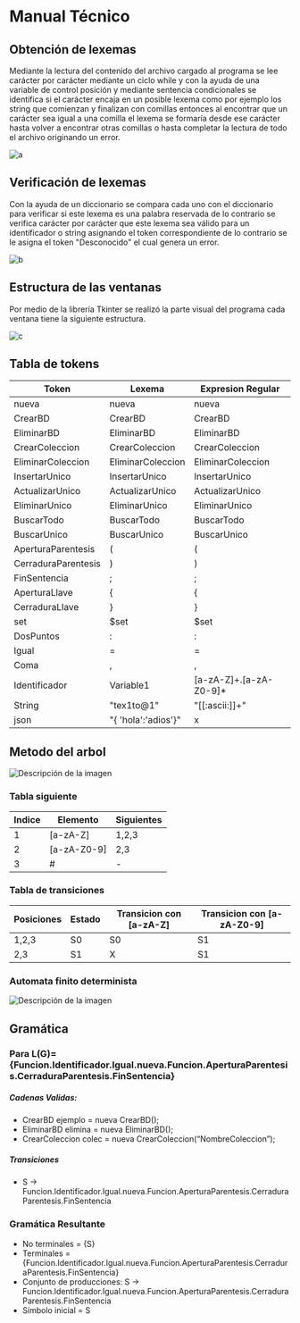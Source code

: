 # Manual Técnico
## Obtención de lexemas
Mediante la lectura del contenido del archivo cargado al programa se lee carácter por carácter mediante un ciclo while y con la ayuda de una variable de control posición y mediante sentencia condicionales se identifica si el carácter encaja en un posible lexema como por ejemplo los string que comienzan y finalizan con comillas entonces al encontrar que un carácter sea igual a una comilla el lexema se formaría desde ese carácter hasta volver a encontrar otras comillas o hasta completar la lectura de todo el archivo originando un error.

![a](https://lh3.googleusercontent.com/pw/AJFCJaXWBQpezXZHqKII8VRea5pxI1YgmH53-aRxRK-zDj7agYLb5AyxJjaCQrv-edveEVhsYFBjWwbQ64UNnfR07hZEtFYPxh2IwzDX78XQsxEfW8qtcVMR6Lcu368QH0yYYEYWqb9kZL2BSaZXjJbBPzWoitLfQ_Q2H3F6U7KkX48zKyYF3P5eSw06c_badbsONgtQEJBBfNuK7-a5lXrRN5Jhq3DZ-UM-gJ1dAWcIGmF1UU1tN328EAm-zBFVIBY2TaoWNaxh98wma7nJRuA1GpEJ9yvo0p08AvKYwWejInNaBx97vAZeUcEB_hKNjmWaRxFZ1S_wPLnpS9oBCQXgPMXq0d1uETEGN2hylNpdsyRtrps60lVOvtLNgzdBDJh7EYAz9R1lwkyD1DysIMretuDzgMyVkMy-j9vdxDXfuzD5UGYw56BdD2PIY1mktiylm89hWc3GREh2kGkoQKsmhxBBEnIectRHEm5CkX4rDxicgWjMgBr0DCceXZx-NSVmxmjiwQwDG0ivzSIsThMQWmneogt7DqasXpUmHuNn3g6wS13WKgykJlZFbODrBlZtf7wagwzEEM7tlF6_rjRTmeKi1kLZtZC5mMv1Ol7nlyPwN7hKFMTtyxlzjMUNgLlUZRAZCNBD_bRDYIXUsrkwsClXpLUdhF8ogP4yqOqDnmk2802RZ5fgyY6uRRebIsNBXC5N85SpHAILV14sFwIqkRicdcecCPCEgAJSY1mWYrN41mbf41WyIKFuE6pOa0gJqMUwuMaZoEb9ZoE8z1TdJvJ4HJ4jl1qQpZMRgSK8kV1fFCHoefiC3a3E75sUFnE-YGaJyORn-sPH4xW-iG5nkK3aXqYETijT_PeWGn9FrlcQ0FNHSO9hAqyb1ch2xi83xWCIPFcH8sDMq2eh5ThmByFOt3BMvlFlDLtSljjA0k4n_wOkdOgiy2lrI9Y6bGC5V_1ZYIlIfbdQZX98MN0Zoy_xTQtU85JT8eLMyFzVDBGMd8tGRuBixilKpY2PwQFSALZrZuwfwJ3tJOUJcgSHyp2Q_ZZ5zo1iBJpvrBM=w722-h847-s-no?authuser=1)

## Verificación de lexemas
Con la ayuda de un diccionario se compara cada uno con el diccionario para verificar si este lexema es una palabra reservada de lo contrario se verifica carácter por carácter que este lexema sea válido para un identificador o string asignando el token correspondiente de lo contrario se le asigna el token "Desconocido" el cual genera un error.

![b](https://lh3.googleusercontent.com/pw/AJFCJaXHFWyWwovaWnVWRjwcwLa6QfweDCKeNIVQ1HmRGuC7R5y9nazjMUa4v157P4O1W6_kTBH0TesKXgan1hHHX-BYSCDriIotnDEUNAEVGs4mU4Ty7A6LHE9zmMI0q2kAcIiE0jrbmR-aPIGBuEZ3BSWt-DI72OqcHtyBH61X0In7_Y0UwwIjNWgXnP4GvUY0Xng9EtD_efyKgY4KIxmX8RZRjIye67Fp65nkRFWDPqwceKfaSpqFifcQtddr5cFBcWwib_K5IW55CpTeJI9NrJKX7JAzbhBTnwaib9wrJXZR_jJYO7N-lbrSlcnDNQjbmhO7LQR1NkB_1P3KCd3LdZNmPh9s0F28VuLNI6Rk6pr7KbGkODTsneqRREHt8tt-o8GQqMpXrBMiuuhaSvVgnd0-UIbi1BvPCyW7QRXZExLt1LWvEFXlFceMjBBT_2ifXzqL26K0wFCkG_w0NS2QfTkKPMjqVIohvYnV1suFnWHNLWvEIoYMn6ZUomxK-wh0N9jYCRPJeMrK8dwr3XwRSo4kjBl0l3fmX5Eb_hn3W-Q33ktfPGkmHVduRPpaFe97FfKNFhC5YKHrm3WimOFA-6b8iU6A6MqWqtNgXFmHbjJqPRFx9A32ThYKbq5_N0AmQrlkZ3xjsAlnJPcskfmTMhzc4UAQahCvY87Ta6A-igZiiUAIHL-uD1zk0__jciLqy1ZNfkxsWCxGfo2-0XM3Sao7HcImaip_toa9i079BL-T48qeI0h12p5BeSfFv1y96pQ5w_ukZ3X05NVm_MSAgfS07bOw3Ep-0CCon880h9nRmeZTJ0i5Bnquttb7m5qATZuVp5k-qu2_bF1MNW4vFj4mi3ac3Qxjd_rGCnwIspYfl7fizLlrJT1Z2TV0_KGnksE-04Tepwt4-d9CyO6AD0LT-2xOJC0tiZeL2ks2XrLr9rNHKRsfumO838YhXxzryn9fq8RpvgGkYVQcWcz67JLcqzpeZxaT99l2k9ibmqJtPgUKmEcUof12Jtdx7IcCrnTd0kvIHXh_0CVQBMzPPxZYYxEM8wEZCzhdTPE=w692-h863-s-no?authuser=1)


## Estructura de las ventanas
Por medio de la librería Tkinter se realizó la parte visual del programa cada ventana tiene la siguiente estructura.

![c](https://lh3.googleusercontent.com/pw/AJFCJaW1X-vY9XEGsEl8wYQdHhGCUeBsRpzJvDLGRu0p1sWZw4k6rLOUHfR4fhzUqu78er-U9teijFlcJWjRXzaSIgPceE1c68lA07ELHm_8028DvZxEAV8dAd11tdFx8nv-LW8bomWtUT5N1w4JgY-nFqP1EJeuPv8IPrbCQ6zvI186vAcc1l4g-2Gs-TEwNNlsuH7CA9CuZjCZeGO19jbkbwzhEigoHjjuI3-cVonlIYJ3hj6GWpUqM71uXBrB5_unQCSfylHndw36AquNIiKdY6ybvgSup0hE-pHzaNoGmm38TkvQivU_ncEPAYKQz80bYgStOpQajEfaofiRy7paU1XrkLcfqwgNKw36ce2DotOgP8UxDiq6GEGqbIW3E3JvYkEgzXI6-4XTE6IUdyaDLC7uIgiqtvNa9tZdDndqoPAMTO2qRZfx-ZxQncdz4WxcizptnkPw54z03ujyflEOf_dibrrjbeyzVPCC6slTF4GFQzoYiaHev3MWBP3OmpMHQTlPJ6xHndc1v1irQl_brQG4RJ5TXm6I6u-9Ji9utzHB1JFwVrxWOxquJWv19YDnfAjl0yLvFO5HiVgOtIQFD9PODkiWe_lzO6kJSV05CaryvdYobdPeE8Fe39QV598-GD1VykayVIMrLZ8IvOC6v4S2MEE2ZjQ0OyKdbzxv8a8uBAIM509QRnlPeEbge0gYuFScP7ZRATRuIiI9fJH-A2B9zSow1p43YzKvZbkXuNnMstqBcbGURQOgkvRgUKxRBG0dvTShx65h92HodOL82DCWVNelf0u6Rz3zfFiaVch0G8CXKTVmnJrDgmvZeScnIoXTz3da5UzuR4oYDeoTAZFnkk1gIy_L7xtj4hz_oTCpeRLEJJk1loQFnQ8CtrnHBSvs2O-iQdpMdL5G9oh81uayaw3NLrYQkr-mH52aIFNebbLlN7CYatyzCxHr0HFrlTkLSCZ4yl3CzbRe4QEx-TVVZBWA9IReTXYAgCp6HuTS2hEmv437trdMfsjhk2ZNp-LLTivwKIpmBbimKdJ3hqJG7-9i_Kl__Uzk5N0=w418-h167-s-no?authuser=1)

## Tabla de tokens
| Token | Lexema |Expresion Regular |
| ------ | ------ | ------ |
| nueva | nueva | nueva |
| CrearBD | CrearBD | CrearBD |
| EliminarBD | EliminarBD | EliminarBD |
| CrearColeccion | CrearColeccion | CrearColeccion |
| EliminarColeccion | EliminarColeccion | EliminarColeccion |
| InsertarUnico | InsertarUnico | InsertarUnico |
| ActualizarUnico | ActualizarUnico | ActualizarUnico |
| EliminarUnico | EliminarUnico | EliminarUnico |
| BuscarTodo | BuscarTodo | BuscarTodo |
| BuscarUnico | BuscarUnico | BuscarUnico |
| AperturaParentesis | ( | ( |
| CerraduraParentesis | ) | ) |
| FinSentencia | ; | ; |
| AperturaLlave | { | { |
| CerraduraLlave | } | } |
| set | $set | $set |
| DosPuntos | : | : |
| Igual | = | = |
| Coma | , | , |
| Identificador | Variable1 | [a-zA-Z]+.[a-zA-Z0-9]* |
| String | "tex1to@1" | "[[:ascii:]]+" |
| json | "{ 'hola':'adios'}" | x |

## Metodo del arbol
![Descripción de la imagen](
https://lh3.googleusercontent.com/pw/AJFCJaVkWCKeBnr7Mq2JSB0yczCSIzfvXAUVhmiIN--_9hLslXC2QxlJum7T3imct3YV5hAbGJo1uOJV-yXH4GaeEPkqzV0NGnMxY-6soDpDVkfA2RPUbMpN0lTbhQZReySNboNtis415q5lEBa2a16VqHrFjAU0t2FcbIIkCEScaelkTPd-sgrlqPJG2N62ocOut0vEipS1-Fx7Fs6EbW_RnIRk5EHWzdzJADbeKeQpgsAGPqsLrtN_4JWYvzVWJ_Oei0tmoxW1dHSH0WGrfYORnwKebz6hipkoWoiLnEMHqP-WYVzBI0IfnEBSn5u3014tFxH9HHnXKxIM0lnjQTi9bxno2ATUg56JlRDnzWyhjaOkdj_WGOa4O6Se3XaJ-ofIR3h3JsEtq4A72NiE8X9Djw1qfYZxyHJYLrrjWpMIdE7oAcushHtl-sdgQiuoS1lTlAfzsS_O2nSJpKDIpUHeRijJffvXui101x66oi16nL0WzD7MyIaQa9ot3EmdYGTd2UatZlZdFOfm2Uyy9bgIeoN6dHc40WbQb_MTlfiuAfnDzFQPS2aO7_2WtgmRVbyXAjt32VZs9JYdSvehXYAF9il8VW2T4EGkyK6wdAfdHWATNWWxDZ5uVHk9cYLhVuNNeUkZR-Xv0pRxTNm-rZhrgpiBbsIbTZRynkJPjoLl0X7RMDkDEBZZiy0skzhZHy2nPUG2PvgY6ivzRX0GJ73N6lAgv4lewfz9yqHYpHLVgjFsnmX1uT-GRDAI7NZPy4nu7HQ-IKFW0jFCIg1cubHjs5f4VHQE1a3lBU13LL4PpTarMZOvELiEv6A4Tb6ShBdedDUXDuz3KPsKySPpEHlTQRfF_KBWjq71QhM7gJr24_7UFiZy57AB3Xss9USOdWUbPxKKL0Igh8X3RDvL3VZIkkU8fAqLni1ACva0Lj1Fj2Vkb4FTtqO2CrOlJXFNxm_CFYhLQe1wh1wSWUNWBoWpekLVCzluklXO69NXrRwEbAp3G_Yu22WIAqEw47RFVdRFa3YfKAAmOryaOHvLoc3BI0brA2uCD47Oc01nAA8=w1000-h750-s-no?authuser=1)

### Tabla siguiente
| Indice | Elemento | Siguientes |
| ------ | ------ | ------ |
| 1 | [a-zA-Z] | 1,2,3 |
| 2 | [a-zA-Z0-9] | 2,3 |
| 3 | # | - |

### Tabla de transiciones
| Posiciones | Estado | Transicion con [a-zA-Z] | Transicion con [a-zA-Z0-9] |
| ------ | ------ | ------ | ------ |
| 1,2,3 | S0 | S0 | S1 |
|2,3 | S1 | X | S1 |

### Automata finito determinista
![Descripción de la imagen](
https://lh3.googleusercontent.com/pw/AJFCJaXMwf4gkO-zHHOH84S0j_YwdvNJua9F_oTgywv8xh71S24Yxu3IZnmeOIGpn30T3bxr0lNaqiNr2q3l4FTYhdDOtHYcQDd0CblPugteFvo-oZbW_eJHbp7M3gK-wseHJzyAbWqznzYfCtKCMZZonyrVMxMhHVUCCupKE4g1LxFk6Z09GSo-pPELuSRN_uu_PP5RJzZcmaLC1b1Az1M1O2_YoAsr-bZtS2qH1N8U-HIGozmJ6FJjHDtToc0OS-RZiLbekoLac5BEYEwTDLv_YaPaSA-wptd61efxStUqCYe2khU42IbTehWK_VfLcdV-aoMfTPh_tRHWGdsYCt2NY_TrgH73O0GoYwYMUtDRdHX1i7cRJ-lCtRI-C2a1KDaB3hLsdH108oZJM9miuxXOaajTPhU0nif7LgwLdyT2Pu_FUs6CprHEAjdFMkYm8-IsJDNV5yl1FgnYgNKivSiB12BRhfc31hwmSRGLrunK7miVBGB4dHFOOeRqbIZpCn3sjn8TcgvvEetBvr7I5Dd2kSMn3IGaI1OPQ1h-cQmvxA2KjPc-V-EOsrqThaeOgGAnca-K_kyLDiOUBX7VOeQfqfC5vjdWbZEFpy_v8yDoqUD3nriM20uIwqXwIsYIV-G7fgEbwfYL6KlxNiakrd-UdzfBmSb-2DnXrc2FupeZbnCHqL62g0_ynjUpgCIENANUJa9Ou7zQbnbjuXZ57zRpwxnm_EIwNCLjWpounKfnIJvIymeA9EgseyqjN3JHAUg-PlftWxN9NtuphzzxP4viZvRjBC2DlL1ci_IbyoBhqqC6U6TJGoQy7QLcWv5mqt8hniSmeAa9iWvZp3pExo5tqmu75boqd-kMSNgnSA5WsOyoyj1YT59_7EksBhED8rzVJSZf4QGI7TXjbu8EFbfhVZonxDXAHWEkULH-CeQ3ff7Vl48Vr3fXpv2RcWhxT1WBP1Sx21MxN8gbkq86Pv775nfZQ_ZI9OwBOIUw7qIDVADZsviFfIO_yX-CBWvBShwYsyIEjttlMwVOyT6U7rRJ-8iTqLrq6ZRTFxZYp_U=w569-h208-no?authuser=1)


## Gramática 
### Para L(G)={Funcion.Identificador.Igual.nueva.Funcion.AperturaParentesis.CerraduraParentesis.FinSentencia}

##### Cadenas Validas:
- CrearBD ejemplo = nueva CrearBD(); 
- EliminarBD elimina = nueva EliminarBD();
- CrearColeccion colec = nueva CrearColeccion(“NombreColeccion”);

##### Transiciones
- S -> Funcion.Identificador.Igual.nueva.Funcion.AperturaParentesis.CerraduraParentesis.FinSentencia

### Gramática Resultante
- No terminales = {S}
- Terminales = {Funcion.Identificador.Igual.nueva.Funcion.AperturaParentesis.CerraduraParentesis.FinSentencia}
- Conjunto de producciones:  S -> Funcion.Identificador.Igual.nueva.Funcion.AperturaParentesis.CerraduraParentesis.FinSentencia
- Símbolo inicial = S
